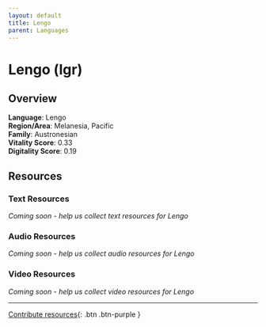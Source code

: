 ```yaml
---
layout: default
title: Lengo
parent: Languages
---
```


# Lengo (lgr)

## Overview

**Language**: Lengo  
**Region/Area**: Melanesia, Pacific  
**Family**: Austronesian  
**Vitality Score**: 0.33  
**Digitality Score**: 0.19  

## Resources

### Text Resources
*Coming soon - help us collect text resources for Lengo*

### Audio Resources
*Coming soon - help us collect audio resources for Lengo*

### Video Resources
*Coming soon - help us collect video resources for Lengo*

---

[Contribute resources](https://fairtrain.github.io/){: .btn .btn-purple }
